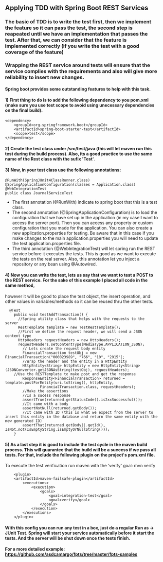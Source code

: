 ## Applying TDD with Spring Boot REST Services
### The basic of TDD is to write the test first, then we implement the feature so it can pass the test, the second step is reapeated until we have an implementation that passes the test. After that, we can consider that the feature is implemented correctly (if you write the test with a good coverage of the feature)
### Wrapping the REST service around tests will ensure that the service complies with the requirements and also will give more reliability to insert new changes. 

#### Spring boot provides some outstanding features to help with this task.
#### 1) First thing to do is to add the following dependency to you pom.xml (make sure you use test scope to avoid using unecessary dependencies on the final build).
```
<dependency>
	<groupId>org.springframework.boot</groupId>
	<artifactId>spring-boot-starter-test</artifactId>
	<scope>test</scope>
</dependency>
```

#### 2) Create the test class under /src/test/java (this will let maven run this test during the build process). Also, its a good practice to use the same name of the Rest class with the sufix 'Test'.

#### 3) Now, in your test class use the following annotations:
```
@RunWith(SpringJUnit4ClassRunner.class)
@SpringApplicationConfiguration(classes = Application.class)
@WebIntegrationTest
public class JournalServiceTest 
```
  - The first annotation (@RunWith) indicate to spring boot that this is a test class.
  - The second annotation (@SpringApplicationConfiguration) is to load the configuration that we have set up in the application (in my case I want to access the server port). Then you can access any property or custom configuration that you made for the application.
  You can also create a new application.properties for testing. Be aware that in this case if you make changes to the main application.properties you will need to update the test application.properties file. 
  - The third annotation (@WebIntegrationTest) will let spring run the REST service before it executes the tests. This is good as we want to execute the tests on the real server. Also, this annotation let you inject a repository or any bean using @Autowired.

#### 4) Now you can write the test, lets us say that we want to test a POST to the REST service. For the sake of this example I placed all code in the same method, 
however it will be good to place the test object, the insert operation, and other values in variables/methods so it can be reused thru the other tests.

```
  @Test
	public void testAddTransaction() {
	  //Spring utility class that helps with the requests to the server
	  RestTemplate template = new TestRestTemplate();
	  //First we define the request header, we will send a JSON content type 
	  HttpHeaders requestHeaders = new HttpHeaders();
	  requestHeaders.setContentType(MediaType.APPLICATION_JSON);
		// Lets create the request body entity
		FinancialTransaction testObj = new FinancialTransaction("000023989", "766", "10", "2015");
		//Wrap the header and the entity in a HttpEntity
		HttpEntity<String> httpEntity = new HttpEntity<String>(JSONConverter.getJSONAsString(testObj), requestHeaders);
    //Use the RESTTemplate to make post and get the response
		ResponseEntity<FinancialTransaction> returned = template.postForEntity(uri.toString(), httpEntity,
				FinancialTransaction.class, requestHeaders);
		//Make the assertions
		//Is a sucess response
		assertTrue(returned.getStatusCode().is2xxSuccessful());
		//It came with a body
		assertNotNull(returned.getBody());
		//It came with ID (this is what we expect from the server to insert this entity in the database and return the same entity with the new generated ID)
		assertThat(returned.getBody().getId(), IsNot.not(IsEmptyString.isEmptyOrNullString()));
	}
```
#### 5) As a last step it is good to include the test cycle in the maven build process. This will guarantee that the build will be a success if we pass all tests. For that, include the following plugin on the project's pom.xml file.
To execute the test verification run maven with the 'verify' goal: mvn verify
```
  	<plugin>
	<artifactId>maven-failsafe-plugin</artifactId>
		<executions>
			<execution>
				<goals>
					<goal>integration-test</goal>
					<goal>verify</goal>
				</goals>
			</execution>
		</executions>
	</plugin>
```
#### With this config you can run any test in a box, just do a regular Run as -> JUnit Test. Spring will start your service automatically before it start the tests. And the server will be shut down once the tests finish.

#### For a more detailed example: https://github.com/asdcamargo/fpts/tree/master/fpts-samples
